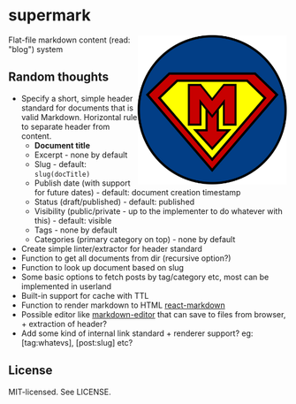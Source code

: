 # supermark

<img align="right" width="270" height="270" src="assets/supermark.png" alt="Supermark">

Flat-file markdown content (read: "blog") system

## Random thoughts

* Specify a short, simple header standard for documents that is valid Markdown. Horizontal rule to separate header from content.
  - **Document title**
  - Excerpt - none by default
  - Slug - default: `slug(docTitle)`
  - Publish date (with support for future dates) - default: document creation timestamp
  - Status (draft/published) - default: published
  - Visibility (public/private - up to the implementer to do whatever with this) - default: visible
  - Tags - none by default
  - Categories (primary category on top) - none by default
* Create simple linter/extractor for header standard
* Function to get all documents from dir (recursive option?)
* Function to look up document based on slug
* Some basic options to fetch posts by tag/category etc, most can be implemented in userland
* Built-in support for cache with TTL
* Function to render markdown to HTML [react-markdown](https://github.com/rexxars/react-markdown)
* Possible editor like [markdown-editor](https://github.com/rexxars/markdown-editor) that can save to files from browser, + extraction of header?
* Add some kind of internal link standard + renderer support? eg: \[tag:whatevs\], \[post:slug\] etc?

## License

MIT-licensed. See LICENSE.
